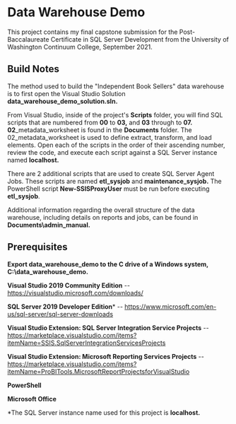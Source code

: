 # Data Warehouse Demo
This project contains my final capstone submission for the Post-Baccalaureate Certificate in SQL Server Development from the University of Washington Continuum College, September 2021.

## Build Notes
The method used to build the "Independent Book Sellers" data warehouse is to first open the Visual Studio Solution **data_warehouse_demo_solution.sln.**

From Visual Studio, inside of the project's **Scripts** folder, you will find SQL scripts that are numbered from **00** to **03,** and **03** through to **07.** **02**_metadata_worksheet is found in the **Documents** folder. The 02_metadata_worksheet is used to define extract, transform, and load elements. Open each of the scripts in the order of their ascending number, review the code, and execute each script against a SQL Server instance named **localhost.**

There are 2 additional scripts that are used to create SQL Server Agent Jobs. These scripts are named **etl_sysjob** and **maintenance_sysjob.** The PowerShell script **New-SSISProxyUser** must be run before executing **etl_sysjob**.

Additional information regarding the overall structure of the data warehouse, including details on reports and jobs, can be found in **Documents\admin_manual.**

## Prerequisites
**Export data_warehouse_demo to the C drive of a Windows system, C:\data_warehouse_demo.**

**Visual Studio 2019 Community Edition** -- https://visualstudio.microsoft.com/downloads/

**SQL Server 2019 Developer Edition*** -- https://www.microsoft.com/en-us/sql-server/sql-server-downloads

**Visual Studio Extension: SQL Server Integration Service Projects** -- https://marketplace.visualstudio.com/items?itemName=SSIS.SqlServerIntegrationServicesProjects

**Visual Studio Extension: Microsoft Reporting Services Projects** -- https://marketplace.visualstudio.com/items?itemName=ProBITools.MicrosoftReportProjectsforVisualStudio

**PowerShell**

**Microsoft Office**

*The SQL Server instance name used for this project is **localhost.**